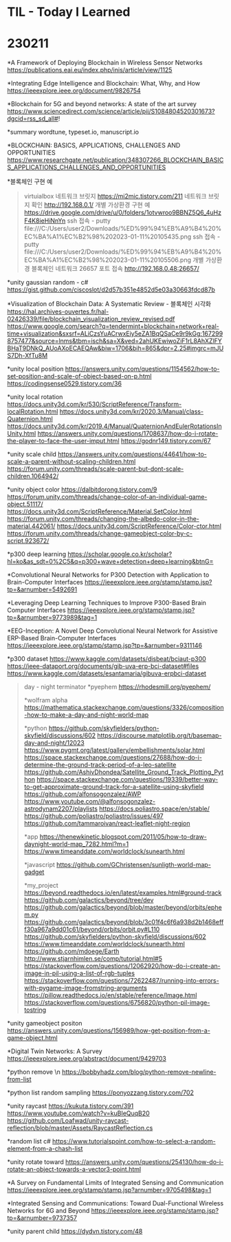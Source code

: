 TIL - Today I Learned
===============

# 230211

*A Framework of Deploying Blockchain in Wireless Sensor Networks
 https://publications.eai.eu/index.php/inis/article/view/1125

*Integrating Edge Intelligence and Blockchain: What, Why, and How
https://ieeexplore.ieee.org/document/9826754

*Blockchain for 5G and beyond networks: A state of the art survey
https://www.sciencedirect.com/science/article/pii/S1084804520301673?dgcid=rss_sd_all#!

*summary
wordtune, typeset.io, manuscript.io

*BLOCKCHAIN: BASICS, APPLICATIONS, CHALLENGES AND OPPORTUNITIES
https://www.researchgate.net/publication/348307266_BLOCKCHAIN_BASICS_APPLICATIONS_CHALLENGES_AND_OPPORTUNITIES

*블록체인 구현 예
>virtuialbox 네트워크 브릿지 https://mi2mic.tistory.com/211
>네트워크 브릿지 확인 http://192.168.0.1/
>개별 가상환경 구현 예 https://drive.google.com/drive/u/0/folders/1otvwroo9BBNZ5Q6_4uHzF4K8ieHiNnYn
>ssh 접속 - putty file:///C:/Users/user2/Downloads/%ED%99%94%EB%A9%B4%20%EC%BA%A1%EC%B2%98%202023-01-11%20105435.png
>ssh 접속 - putty file:///C:/Users/user2/Downloads/%ED%99%94%EB%A9%B4%20%EC%BA%A1%EC%B2%98%202023-01-11%20105506.png
>개별 가상환경 블록체인 네트워크 26657 포트 접속 http://192.168.0.48:26657/

*unity gaussian random - c#
https://gist.github.com/ciscoslot/d2d57b351e4852d5e03a30663fdcd87b

*Visualization of Blockchain Data: A Systematic Review - 블록체인 시각화
https://hal.archives-ouvertes.fr/hal-02426339/file/blockchain_visualization_review_revised.pdf
https://www.google.com/search?q=tendermint+blockchain+network+real-time+visualization&sxsrf=ALiCzsYuACrwxEiy5eZA1BqQSaCe9r9kGg:1672998757477&source=lnms&tbm=isch&sa=X&ved=2ahUKEwiwoZiF1rL8AhXZlFYBHaT9DNkQ_AUoAXoECAEQAw&biw=1706&bih=865&dpr=2.25#imgrc=mJUS7Dh-XfTu8M

*unity local position
https://answers.unity.com/questions/1154562/how-to-set-position-and-scale-of-object-based-on-p.html
https://codingsense0529.tistory.com/36

*unity local rotation
https://docs.unity3d.com/kr/530/ScriptReference/Transform-localRotation.html
https://docs.unity3d.com/kr/2020.3/Manual/class-Quaternion.html
https://docs.unity3d.com/kr/2019.4/Manual/QuaternionAndEulerRotationsInUnity.html
https://answers.unity.com/questions/1708637/how-do-i-rotate-the-player-to-face-the-user-imput.html
https://godnr149.tistory.com/67

*unity scale child
https://answers.unity.com/questions/44641/how-to-scale-a-parent-without-scaling-children.html
https://forum.unity.com/threads/scale-parent-but-dont-scale-children.1064942/

*unity object color
https://dalbitdorong.tistory.com/9
https://forum.unity.com/threads/change-color-of-an-individual-game-object.51117/
https://docs.unity3d.com/ScriptReference/Material.SetColor.html
https://forum.unity.com/threads/changing-the-albedo-color-in-the-material.442061/
https://docs.unity3d.com/ScriptReference/Color-ctor.html
https://forum.unity.com/threads/change-gameobject-color-by-c-script.923672/

*p300 deep learning
https://scholar.google.co.kr/scholar?hl=ko&as_sdt=0%2C5&q=p300+wave+detection+deep+learning&btnG=

*Convolutional Neural Networks for P300 Detection with Application to Brain-Computer Interfaces
https://ieeexplore.ieee.org/stamp/stamp.jsp?tp=&arnumber=5492691

*Leveraging Deep Learning Techniques to Improve P300-Based Brain Computer Interfaces
https://ieeexplore.ieee.org/stamp/stamp.jsp?tp=&arnumber=9773989&tag=1

*EEG-Inception: A Novel Deep Convolutional Neural Network for Assistive ERP-Based Brain-Computer Interfaces
https://ieeexplore.ieee.org/stamp/stamp.jsp?tp=&arnumber=9311146

*p300 dataset
https://www.kaggle.com/datasets/disbeat/bciaut-p300
https://ieee-dataport.org/documents/gib-uva-erp-bci-dataset#files
https://www.kaggle.com/datasets/esantamaria/gibuva-erpbci-dataset

> day - night terminator
> *pyephem
> https://rhodesmill.org/pyephem/
>  
> *wolfram alpha
> https://mathematica.stackexchange.com/questions/3326/composition-how-to-make-a-day-and-night-world-map
>  
> *python
> https://github.com/skyfielders/python-skyfield/discussions/602
> https://discourse.matplotlib.org/t/basemap-day-and-night/12023
> https://www.pygmt.org/latest/gallery/embellishments/solar.html
> https://space.stackexchange.com/questions/27688/how-do-i-determine-the-ground-track-period-of-a-leo-satellite
> https://github.com/AshivDhondea/Satellite_Ground_Track_Plotting_Python
> https://space.stackexchange.com/questions/19339/better-way-to-get-approximate-ground-track-for-a-satellite-using-skyfield
> https://github.com/alfonsogonzalez/AWP
> https://www.youtube.com/@alfonsogonzalez-astrodynam2207/playlists
> https://docs.poliastro.space/en/stable/
> https://github.com/poliastro/poliastro/issues/497
> https://github.com/tammaroivan/react-leaflet-night-region
> 
> *app
> https://thenewkinetic.blogspot.com/2011/05/how-to-draw-daynight-world-map_7282.html?m=1
> https://www.timeanddate.com/worldclock/sunearth.html
> 
> *javascript
> https://github.com/GChristensen/sunligth-world-map-gadget
> 
> *my_project
> https://beyond.readthedocs.io/en/latest/examples.html#ground-track
> https://github.com/galactics/beyond/tree/dev
> https://github.com/galactics/beyond/blob/master/beyond/orbits/ephem.py
> https://github.com/galactics/beyond/blob/3c01f4c6f6a938d2b1468efff30a967a9dd01c61/beyond/orbits/orbit.py#L110
> https://github.com/skyfielders/python-skyfield/discussions/602
> https://www.timeanddate.com/worldclock/sunearth.html
> https://github.com/mdoege/Earth
> http://www.stjarnhimlen.se/comp/tutorial.html#5
> https://stackoverflow.com/questions/12062920/how-do-i-create-an-image-in-pil-using-a-list-of-rgb-tuples
> https://stackoverflow.com/questions/72622487/running-into-errors-with-pygame-image-fromstring-arguments
> https://pillow.readthedocs.io/en/stable/reference/Image.html
> https://stackoverflow.com/questions/6756820/python-pil-image-tostring
> 

*unity gameobject positon
https://answers.unity.com/questions/156989/how-get-position-from-a-game-object.html

*Digital Twin Networks: A Survey
https://ieeexplore.ieee.org/abstract/document/9429703

*python remove \n
https://bobbyhadz.com/blog/python-remove-newline-from-list

*python list random sampling
https://ponyozzang.tistory.com/702

*unity raycast
https://kukuta.tistory.com/391
https://www.youtube.com/watch?v=kuBIeQuqB20
https://github.com/Loafwad/unity-raycast-reflection/blob/master/Assets/RaycastReflection.cs

*random list c#
https://www.tutorialspoint.com/how-to-select-a-random-element-from-a-chash-list

*unity rotate toward
https://answers.unity.com/questions/254130/how-do-i-rotate-an-object-towards-a-vector3-point.html

*A Survey on Fundamental Limits of Integrated Sensing and Communication
https://ieeexplore.ieee.org/stamp/stamp.jsp?arnumber=9705498&tag=1

*Integrated Sensing and Communications: Toward Dual-Functional Wireless Networks for 6G and Beyond
https://ieeexplore.ieee.org/stamp/stamp.jsp?tp=&arnumber=9737357

*unity parent child
https://dydvn.tistory.com/48

